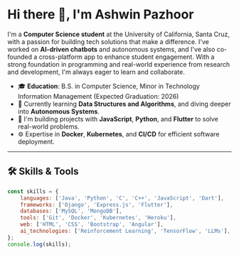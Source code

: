 # Hi there 👋, I'm Ashwin Pazhoor

I'm a **Computer Science student** at the University of California, Santa Cruz, with a passion for building tech solutions that make a difference. I've worked on **AI-driven chatbots** and autonomous systems, and I've also co-founded a cross-platform app to enhance student engagement. With a strong foundation in programming and real-world experience from research and development, I'm always eager to learn and collaborate.

- 🎓 **Education**: B.S. in Computer Science, Minor in Technology Information Management (Expected Graduation: 2026)
- 🌱 Currently learning **Data Structures and Algorithms**, and diving deeper into **Autonomous Systems**.
- 🔧 I'm building projects with **JavaScript**, **Python**, and **Flutter** to solve real-world problems.
- ⚙️ Expertise in **Docker**, **Kubernetes**, and **CI/CD** for efficient software deployment.

---

## 🛠 Skills & Tools

```javascript
const skills = {
    languages: ['Java', 'Python', 'C', 'C++', 'JavaScript', 'Dart'],
    frameworks: ['Django', 'Express.js', 'Flutter'],
    databases: ['MySQL', 'MongoDB'],
    tools: ['Git', 'Docker', 'Kubernetes', 'Heroku'],
    web: ['HTML', 'CSS', 'Bootstrap', 'Angular'],
    ai_technologies: ['Reinforcement Learning', 'TensorFlow', 'LLMs'],
};
console.log(skills);